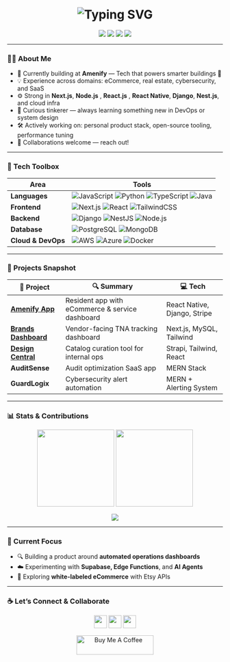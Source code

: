 <!-- Header -->
<h1 align="center">
  <img src="https://readme-typing-svg.herokuapp.com?font=Fira+Code&size=28&pause=1000&center=true&vCenter=true&width=800&lines=Hey+👋+I'm+Rahul+Rawat!;Full+Stack+Engineer+%7C+Tech+Craftsman;Solving+real-world+problems+with+code" alt="Typing SVG" />
</h1>

<p align="center">
  <a href="https://hackrest.com/me"><img src="https://img.shields.io/badge/🌐 Portfolio-hackrest.com-informational" /></a>
  <a href="mailto:rahul.rawat.fec@gmail.com"><img src="https://img.shields.io/badge/📬 Email-rahul.rawat.fec%40gmail.com-blue" /></a>
  <a href="https://linkedin.com/in/rahul-rawat-598ba918a"><img src="https://img.shields.io/badge/💼 LinkedIn-Rahul%20Rawat-blueviolet" /></a>
  <a href="https://leetcode.com/rahul_9211/"><img src="https://img.shields.io/badge/🧠 LeetCode-rahul_9211-orange" /></a>
</p>

---

### 👨‍💻 About Me

- 🔭 Currently building at **Amenify** — Tech that powers smarter buildings 🏢
- 💡 Experience across domains: eCommerce, real estate, cybersecurity, and SaaS
- ⚙️ Strong in **Next.js**, **Node.js** , **React.js** , **React Native**, **Django**, **Nest.js**, and cloud infra
- 🧩 Curious tinkerer — always learning something new in DevOps or system design
- 🛠 Actively working on: personal product stack, open-source tooling, performance tuning
- 🤝 Collaborations welcome — reach out!

---

### 🧰 Tech Toolbox

| Area | Tools |
|------|-------|
| **Languages** | ![JavaScript](https://img.shields.io/badge/JavaScript-F7DF1E?logo=javascript&logoColor=black) ![Python](https://img.shields.io/badge/Python-3776AB?logo=python&logoColor=white) ![TypeScript](https://img.shields.io/badge/TypeScript-3178C6?logo=typescript&logoColor=white) ![Java](https://img.shields.io/badge/Java-ED8B00?logo=java&logoColor=white) |
| **Frontend** | ![Next.js](https://img.shields.io/badge/Next.js-000000?logo=nextdotjs&logoColor=white) ![React](https://img.shields.io/badge/React-61DAFB?logo=react&logoColor=black) ![TailwindCSS](https://img.shields.io/badge/TailwindCSS-06B6D4?logo=tailwindcss&logoColor=white) |
| **Backend** | ![Django](https://img.shields.io/badge/Django-092E20?logo=django&logoColor=white) ![NestJS](https://img.shields.io/badge/NestJS-E0234E?logo=nestjs&logoColor=white) ![Node.js](https://img.shields.io/badge/Node.js-339933?logo=nodedotjs&logoColor=white) |
| **Database** | ![PostgreSQL](https://img.shields.io/badge/PostgreSQL-336791?logo=postgresql&logoColor=white) ![MongoDB](https://img.shields.io/badge/MongoDB-4EA94B?logo=mongodb&logoColor=white) |
| **Cloud & DevOps** | ![AWS](https://img.shields.io/badge/AWS-FF9900?logo=amazonaws&logoColor=white) ![Azure](https://img.shields.io/badge/Azure-0089D6?logo=microsoftazure&logoColor=white) ![Docker](https://img.shields.io/badge/Docker-2496ED?logo=docker&logoColor=white) |

---

### 🚀 Projects Snapshot

| 🧩 Project | 🔍 Summary | 💻 Tech |
|-----------|-----------|---------|
| **[Amenify App](https://apps.apple.com/us/app/amenify-resident/id1474989684)** | Resident app with eCommerce & service dashboard | React Native, Django, Stripe |
| **[Brands Dashboard](https://brands.lal10.com/signin)** | Vendor-facing TNA tracking dashboard | Next.js, MySQL, Tailwind |
| **[Design Central](https://www.catalogue.lal10.com/)** | Catalog curation tool for internal ops | Strapi, Tailwind, React |
| **AuditSense** | Audit optimization SaaS app | MERN Stack |
| **GuardLogix** | Cybersecurity alert automation | MERN + Alerting System |

---

### 📊 Stats & Contributions

<p align="center">
  <img src="https://github-readme-stats.vercel.app/api?username=Rahul-9211&show_icons=true&theme=react&count_private=true&hide_rank=false" height="180"/>
  <img src="https://github-readme-streak-stats.herokuapp.com?user=Rahul-9211&theme=react" height="180"/>
</p>
<p align="center">
  <img src="https://github-readme-stats.vercel.app/api/top-langs/?username=Rahul-9211&theme=react&layout=compact&langs_count=8" />
</p>

---

### 🎯 Current Focus

- 🔍 Building a product around **automated operations dashboards**
- ☁️ Experimenting with **Supabase, Edge Functions**, and **AI Agents**
- 🛒 Exploring **white-labeled eCommerce** with Etsy APIs

---

### ☕ Let’s Connect & Collaborate

<p align="center">
  <a href="https://linkedin.com/in/rahul-rawat-598ba918a"><img src="https://skillicons.dev/icons?i=linkedin" height="30"/></a>
  <a href="mailto:rahul.rawat.fec@gmail.com"><img src="https://skillicons.dev/icons?i=gmail" height="30"/></a>
  <a href="https://github.com/Rahul-9211"><img src="https://skillicons.dev/icons?i=github" height="30"/></a>
</p>

<p align="center">
  <a href="https://www.buymeacoffee.com/rahul_rawat">
    <img src="https://cdn.buymeacoffee.com/buttons/v2/default-yellow.png" height="45" width="180" alt="Buy Me A Coffee"/>
  </a>
</p>
